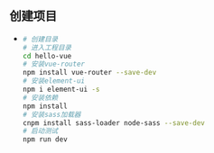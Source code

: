 ## 创建项目

* ```bash
  # 创建目录
  # 进入工程目录
  cd hello-vue
  # 安装vue-router
  npm install vue-router --save-dev
  # 安装element-ui
  npm i element-ui -s
  # 安装依赖
  npm install
  # 安装sass加载器
  cnpm install sass-loader node-sass --save-dev
  # 启动测试
  npm run dev
  ```